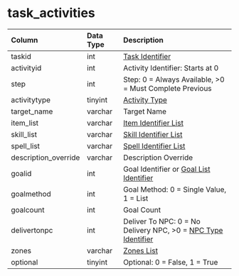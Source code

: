 # task_activities

| Column | Data Type | Description |
| :--- | :--- | :--- |
| taskid | int | [Task Identifier](tasks.md) |
| activityid | int | Activity Identifier: Starts at 0 |
| step | int | Step: 0 = Always Available, &gt;0 = Must Complete Previous |
| activitytype | tinyint | [Activity Type](../../../../server/task-system-guide/task-activity-types) |
| target_name | varchar | Target Name |
| item_list | varchar | [Item Identifier List](../../schema/items/items.md) |
| skill_list | varchar | [Skill Identifier List](../../../../server/player/skills) |
| spell_list | varchar | [Spell Identifier List](../../schema/spells/spells_new.md) |
| description_override | varchar | Description Override |
| goalid | int | Goal Identifier or [Goal List Identifier](goallists.md) |
| goalmethod | int | Goal Method: 0 = Single Value, 1 = List |
| goalcount | int | Goal Count |
| delivertonpc | int | Deliver To NPC: 0 = No Delivery NPC, &gt;0 = [NPC Type Identifier](../../schema/npcs/npc_types.md) |
| zones | varchar | [Zones List](../../../../server/zones/zone-list) |
| optional | tinyint | Optional: 0 = False, 1 = True |

